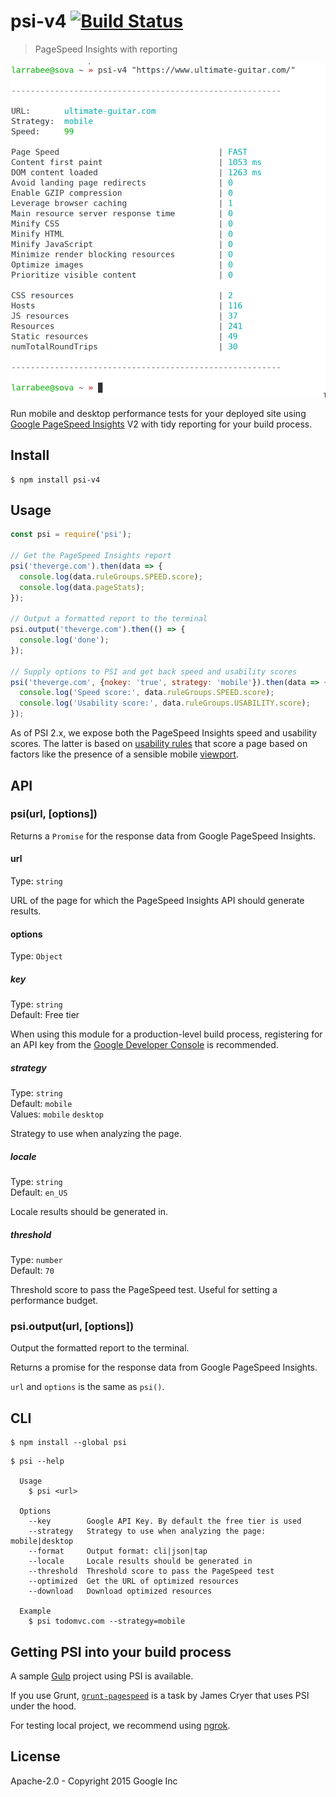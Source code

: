 # psi-v4 [![Build Status](https://travis-ci.org/addyosmani/psi.svg?branch=master)](https://travis-ci.org/addyosmani/psi)

> PageSpeed Insights with reporting

![](screenshot.png)

Run mobile and desktop performance tests for your deployed site using [Google PageSpeed Insights](https://developers.google.com/speed/docs/insights/v2/getting-started) V2 with tidy reporting for your build process.


## Install

```
$ npm install psi-v4
```


## Usage

```js
const psi = require('psi');

// Get the PageSpeed Insights report
psi('theverge.com').then(data => {
  console.log(data.ruleGroups.SPEED.score);
  console.log(data.pageStats);
});

// Output a formatted report to the terminal
psi.output('theverge.com').then(() => {
  console.log('done');
});

// Supply options to PSI and get back speed and usability scores
psi('theverge.com', {nokey: 'true', strategy: 'mobile'}).then(data => {
  console.log('Speed score:', data.ruleGroups.SPEED.score);
  console.log('Usability score:', data.ruleGroups.USABILITY.score);
});
```

As of PSI 2.x, we expose both the PageSpeed Insights speed and usability scores. The latter is based on [usability rules](https://developers.google.com/speed/docs/insights/rules) that score a page based on factors like the presence of a sensible mobile [viewport](https://developers.google.com/speed/docs/insights/ConfigureViewport).


## API

### psi(url, [options])

Returns a `Promise` for the response data from Google PageSpeed Insights.

#### url

Type: `string`

URL of the page for which the PageSpeed Insights API should generate results.

#### options

Type: `Object`

##### key

Type: `string`<br>
Default: Free tier

When using this module for a production-level build process, registering for an API key from the [Google Developer Console](https://developers.google.com/speed/docs/insights/v1/getting_started#auth) is recommended.

##### strategy

Type: `string`<br>
Default: `mobile`<br>
Values: `mobile` `desktop`

Strategy to use when analyzing the page.

##### locale

Type: `string`<br>
Default: `en_US`

Locale results should be generated in.

##### threshold

Type: `number`<br>
Default: `70`

Threshold score to pass the PageSpeed test. Useful for setting a performance budget.

### psi.output(url, [options])

Output the formatted report to the terminal.

Returns a promise for the response data from Google PageSpeed Insights.

`url` and `options` is the same as `psi()`.


## CLI

```
$ npm install --global psi
```

```
$ psi --help

  Usage
    $ psi <url>

  Options
    --key        Google API Key. By default the free tier is used
    --strategy   Strategy to use when analyzing the page: mobile|desktop
    --format     Output format: cli|json|tap
    --locale     Locale results should be generated in
    --threshold  Threshold score to pass the PageSpeed test
    --optimized  Get the URL of optimized resources
    --download   Download optimized resources

  Example
    $ psi todomvc.com --strategy=mobile
```


## Getting PSI into your build process

A sample [Gulp](https://github.com/addyosmani/psi-gulp-sample) project using PSI is available.

If you use Grunt, [`grunt-pagespeed`](https://github.com/jrcryer/grunt-pagespeed) is a task by James Cryer that uses PSI under the hood.

For testing local project, we recommend using [ngrok](http://www.jamescryer.com/2014/06/12/grunt-pagespeed-and-ngrok-locally-testing/).


## License

Apache-2.0 - Copyright 2015 Google Inc
